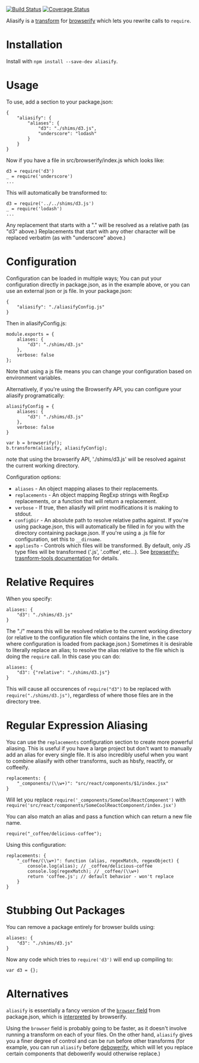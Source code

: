 [![Build Status](https://travis-ci.org/benbria/aliasify.svg)](https://travis-ci.org/benbria/aliasify)
[![Coverage Status](https://coveralls.io/repos/benbria/aliasify/badge.svg?branch=master&service=github)](https://coveralls.io/github/benbria/aliasify?branch=master)

Aliasify is a [transform](https://github.com/substack/node-browserify#btransformtr) for [browserify](https://github.com/substack/node-browserify) which lets you rewrite calls to `require`.

Installation
============

Install with `npm install --save-dev aliasify`.

Usage
=====

To use, add a section to your package.json:

    {
        "aliasify": {
            "aliases": {
                "d3": "./shims/d3.js",
                "underscore": "lodash"
            }
        }
    }

Now if you have a file in src/browserify/index.js which looks like:

    d3 = require('d3')
    _ = require('underscore')
    ...

This will automatically be transformed to:

    d3 = require('../../shims/d3.js')
    _ = require('lodash')
    ...

Any replacement that starts with a "." will be resolved as a relative path (as "d3" above.)  Replacements that start with any other character will be replaced verbatim (as with "underscore" above.)

Configuration
=============

Configuration can be loaded in multiple ways;  You can put your configuration directly in package.json, as in the example above, or you can use an external json or js file.  In your package.json:

    {
        "aliasify": "./aliasifyConfig.js"
    }

Then in aliasifyConfig.js:

    module.exports = {
        aliases: {
            "d3": "./shims/d3.js"
        },
        verbose: false
    };

Note that using a js file means you can change your configuration based on environment variables.

Alternatively, if you're using the Browserify API, you can configure your aliasify programatically:

    aliasifyConfig = {
        aliases: {
            "d3": "./shims/d3.js"
        },
        verbose: false
    }

    var b = browserify();
    b.transform(aliasify, aliasifyConfig);

note that using the browserify API, './shims/d3.js' will be resolved against the current working
directory.

Configuration options:
* `aliases` - An object mapping aliases to their replacements.
* `replacements` - An object mapping RegExp strings with RegExp replacements, or a function that will return a replacement.
* `verbose` - If true, then aliasify will print modifications it is making to stdout.
* `configDir` - An absolute path to resolve relative paths against.  If you're using package.json, this will automatically be filled in for you with the directory containing package.json.  If you're using a .js file for configuration, set this to `__dirname`.
* `appliesTo` - Controls which files will be transformed.  By default, only JS type files will be transformed ('.js', '.coffee', etc...).  See [browserify-trasnform-tools documentation](https://github.com/benbria/browserify-transform-tools/wiki/Transform-Configuration#common-configuration) for details.

Relative Requires
=================

When you specify:

    aliases: {
        "d3": "./shims/d3.js"
    }

The "./" means this will be resolved relative to the current working directory (or relative to the
configuration file which contains the line, in the case where configuration is loaded from
package.json.)  Sometimes it is desirable to literally replace an alias; to resolve the alias
relative to the file which is doing the `require` call.  In this case you can do:

    aliases: {
        "d3": {"relative": "./shims/d3.js"}
    }

This will cause all occurences of `require("d3")` to be replaced with `require("./shims/d3.js")`,
regardless of where those files are in the directory tree.

Regular Expression Aliasing
===========================
You can use the `replacements` configuration section to create more powerful aliasing.  This is useful if you
have a large project but don't want to manually add an alias for every single file.  It is also incredibly useful when you want to combine
aliasify with other transforms, such as hbsfy, reactify, or coffeeify.

    replacements: {
        "_components/(\\w+)": "src/react/components/$1/index.jsx"
    }

Will let you replace `require('_components/SomeCoolReactComponent')` with `require('src/react/components/SomeCoolReactComponent/index.jsx')`

You can also match an alias and pass a function which can return a new file name.

`require("_coffee/delicious-coffee");`

Using this configuration:

    replacements: {
        "_coffee/(\\w+)": function (alias, regexMatch, regexObject) {
            console.log(alias); // _coffee/delicious-coffee
            console.log(regexMatch); // _coffee/(\\w+)
            return 'coffee.js'; // default behavior - won't replace
        }
    }


Stubbing Out Packages
=====================

You can remove a package entirely for browser builds using:

    aliases: {
        "d3": "./shims/d3.js"
    }

Now any code which tries to `require('d3')` will end up compiling to:

    var d3 = {};

Alternatives
============

`aliasify` is essentially a fancy version of the [`browser` field](https://gist.github.com/defunctzombie/4339901#replace-specific-files---advanced) from package.json, which is [interpreted](https://github.com/substack/node-browserify#packagejson) by browserify.

Using the `browser` field is probably going to be faster, as it doesn't involve running a transform on each of your files.  On the other hand, `aliasify` gives you a finer degree of control and can be run before other transforms (for example, you can run `aliasify` before [debowerify](https://github.com/eugeneware/debowerify), which will let you replace certain components that debowerify would otherwise replace.)
